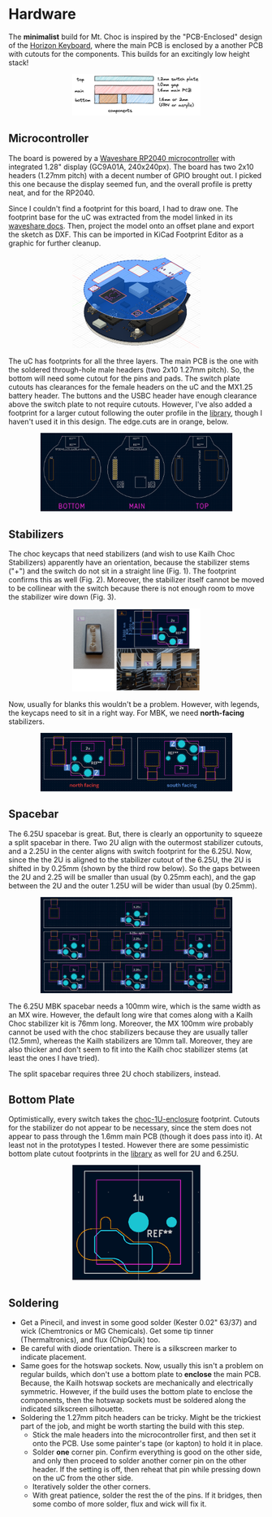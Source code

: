 # Hardware

The **minimalist** build for Mt. Choc is inspired by the "PCB-Enclosed" design of the [Horizon Keyboard](https://github.com/skarrmann/horizon/), where the main PCB is enclosed by a another PCB with cutouts for the components. This builds for an excitingly low height stack!

<p align="center" width="100%">
    <img width="50%" src="../assets/layer-stack.png">
</p>

## Microcontroller
The board is powered by a [Waveshare RP2040 microcontroller](https://www.waveshare.com/rp2040-lcd-1.28.htm) with integrated 1.28" display (GC9A01A, 240x240px). The board has two 2x10 headers (1.27mm pitch) with a decent number of GPIO brought out. I picked this one because the display seemed fun, and the overall profile is pretty neat, and for the RP2040.

Since I couldn't find a footprint for this board, I had to draw one. The footprint base for the uC was extracted from the model linked in its [waveshare docs](https://www.waveshare.com/wiki/RP2040-LCD-1.28). Then, project the model onto an offset plane and export the sketch as DXF. This can be imported in KiCad Footprint Editor as a graphic for further cleanup.

<p align="center" width="100%">
    <img width="50%" src="../assets/rp2040-LCD-model.png">
</p>

The uC has footprints for all the three layers. The main PCB is the one with the soldered through-hole male headers (two 2x10 1.27mm pitch). So, the bottom will need some cutout for the pins and pads. The switch plate cutouts has clearances for the female headers on the uC and the MX1.25 battery header. The buttons and the USBC header have enough clearance above the switch plate to not require cutouts. However, I've also added a footprint for a larger cutout following the outer profile in the [library](../pcb/footprints/mt-choc-footprints.pretty), though I haven't used it in this design. The edge.cuts are in orange, below.

<p align="center" width="100%">
    <img width="75%" src="../assets/rp2040-display-footprints.png">
</p>

## Stabilizers
The choc keycaps that need stabilizers (and wish to use Kailh Choc Stabilizers) apparently have an orientation, because the stabilizer stems ("+") and the switch do not sit in a straight line (Fig. 1). The footprint confirms this as well (Fig. 2). Moreover, the stabilizer itself cannot be moved to be collinear with the switch because there is not enough room to move the stabilizer wire down (Fig. 3).

<p align="center" width="100%">
    <img width="50%" src="../assets/choc-stabilizer-problem.png">
</p>

Now, usually for blanks this wouldn't be a problem. However, with legends, the keycaps need to sit in a right way. For MBK, we need **north-facing** stabilizers.

<p align="center" width="100%">
    <img width="75%" src="../assets/choc-stabilizer-orientation.png">
</p>

## Spacebar

The 6.25U spacebar is great. But, there is clearly an opportunity to squeeze a split spacebar in there. Two 2U align with the outermost stabilizer cutouts, and a 2.25U in the center aligns with switch footprint for the 6.25U. Now, since the the 2U is aligned to the stabilizer cutout of the 6.25U, the 2U is shifted in by 0.25mm (shown by the third row below). So the gaps between the 2U and 2.25 will be smaller than usual (by 0.25mm each), and the gap between the 2U and the outer 1.25U will be wider than usual (by 0.25mm).

<p align="center" width="100%">
    <img width="75%" src="../assets/split-spacebar-footpint.png">
</p>

The 6.25U MBK spacebar needs a 100mm wire, which is the same width as an MX wire. However, the default long wire that comes along with a Kailh Choc stabilizer kit is 76mm long. Moreover, the MX 100mm wire probably cannot be used with the choc stabilizers because they are usually taller (12.5mm), whereas the Kailh stabilizers are 10mm tall. Moreover, they are also thicker and don't seem to fit into the Kailh choc stabilizer stems (at least the ones I have tried).

The split spacebar requires three 2U choch stabilizers, instead.

## Bottom Plate

Optimistically, every switch takes the [choc-1U-enclosure](../pcb/footprints/Choc-1u-enclosure.kicad_mod) footprint. Cutouts for the stabilizer do not appear to be necessary, since the stem does not appear to pass through the 1.6mm main PCB (though it does pass into it). At least not in the prototypes I tested. However there are some pessimistic bottom plate cutout footprints in the [library](../pcb/footprints/mt-choc-footprints.pretty) as well for 2U and 6.25U.

<p align="center" width="100%">
    <img width="50%" src="../assets/choc-1U-enclosure.png">
</p>

## Soldering

- Get a Pinecil, and invest in some good solder (Kester 0.02" 63/37) and wick (Chemtronics or MG Chemicals). Get some tip tinner (Thermaltronics), and flux (ChipQuik) too.
- Be careful with diode orientation. There is a silkscreen marker to indicate placement.
- Same goes for the hotswap sockets. Now, usually this isn't a problem on regular builds, which don't use a bottom plate to **enclose** the main PCB. Because, the Kailh hotswap sockets are mechanically and electrically symmetric. However, if the build uses the bottom plate to enclose the components, then the hotswap sockets must be soldered along the indicated silkscreen silhouette.
- Soldering the 1.27mm pitch headers can be tricky. Might be the trickiest part of the job, and might be worth starting the build with this step.
  - Stick the male headers into the microcontroller first, and then set it onto the PCB. Use some painter's tape (or kapton) to hold it in place.
  - Solder **one** corner pin. Confirm everything is good on the other side, and only then proceed to solder another corner pin on the other header. If the setting is off, then reheat that pin while pressing down on the uC from the other side.
  - Iteratively solder the other corners.
  - With great patience, solder the rest the of the pins. If it bridges, then some combo of more solder, flux and wick will fix it.
